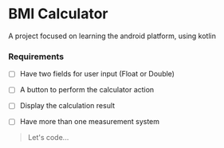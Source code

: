 # BMI Calculator
A project focused on learning the android platform, using kotlin
 ### Requirements
 - [ ] Have two fields for user input (Float or Double)
 
 - [ ] A button to perform the calculator action
 
 - [ ] Display the calculation result
 
 - [ ] Have more than one measurement system
 
 > Let's code...
 

